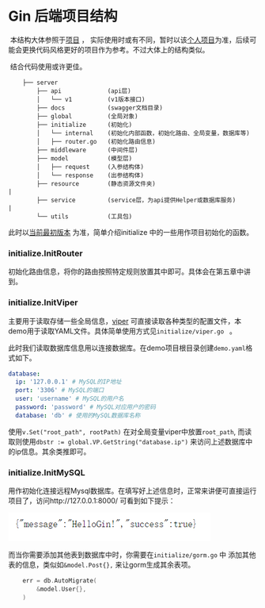 # Gin 后端项目结构



​	本结构大体参照于[项目](https://github.com/flipped-aurora/gin-vue-admin) ， 实际使用时或有不同，暂时以该[个人项目](https://github.com/BFlameSwift/SlimeScholar-Go)为准，后续可能会更换代码风格更好的项目作为参考。不过大体上的结构类似。

​	结合代码使用或许更佳。



```
    ├── server
        ├── api             (api层)
        │   └── v1          (v1版本接口)
        ├── docs            (swagger文档目录)
        ├── global          (全局对象)                    
        ├── initialize      (初始化)                        
        │   └── internal    (初始化内部函数，初始化路由、全局变量，数据库等) 
        │   ├── router.go  	(初始化路由信息)
        ├── middleware      (中间件层)                        
        ├── model           (模型层)                    
        │   ├── request     (入参结构体)                        
        │   └── response    (出参结构体)                                
        ├── resource        (静态资源文件夹)                                             		  |                  
        ├── service         (service层，为api提供Helper或数据库服务)                     		  |
        └── utils           (工具包)                                   
```



此时以[当前最初版本](https://github.com/Super-BUAA-2021/Gin-demo/releases/tag/Gin-demo) 为准，简单介绍initialize 中的一些用作项目初始化的函数。

### initialize.InitRouter

初始化路由信息，将你的路由按照特定规则放置其中即可。具体会在第五章中讲到。

### initialize.InitViper

主要用于读取存储一些全局信息，[viper](https://github.com/spf13/viper) 可直接读取各种类型的配置文件，本demo用于读取YAML文件。具体简单使用方式见`initialize/viper.go ` 。 

此时我们读取数据库信息用以连接数据库。在demo项目根目录创建`demo.yaml`格式如下。

```yaml
database:
  ip: '127.0.0.1' # MySQL的IP地址
  port: '3306' # MySQL的端口
  user: 'username' # MySQL的用户名
  password: 'password' # MySQL对应用户的密码
  database: 'db' # 使用的MySQL数据库名称
```

使用`v.Set("root_path", rootPath)` 在对全局变量viper中放置`root_path`, 而读取则使用`dbstr := global.VP.GetString("database.ip")` 来访问上述数据库中的ip信息。其余类推即可。

### initialize.InitMySQL

用作初始化连接远程Mysql数据库。在填写好上述信息时，正常来讲便可直接运行项目了，访问http://127.0.0.1:8000/ 可看到如下提示：

![image-20220418190151138](img/3/image-20220418190151138.png)

而当你需要添加其他表到数据库中时，你需要在`initialize/gorm.go` 中 添加其他表的信息，类似如`&model.Post{},` 来让gorm生成其余表项。 

```go
	err = db.AutoMigrate(
		&model.User{},
	)
```





















